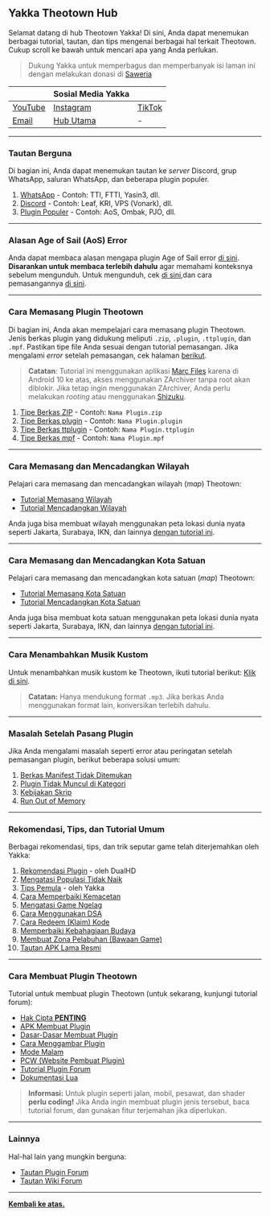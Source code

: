## Yakka Theotown Hub

Selamat datang di hub Theotown Yakka! Di sini, Anda dapat menemukan berbagai tutorial, tautan, dan tips mengenai berbagai hal terkait Theotown. Cukup scroll ke bawah untuk mencari apa yang Anda perlukan.

> Dukung Yakka untuk memperbagus dan memperbanyak isi laman ini dengan melakukan donasi di [Saweria](https://saweria.co/yakka)

|   | **Sosial Media Yakka** |   |
|---|---|---|
| [YouTube](https://youtube.com/@kiki012-yakka) | [Instagram](https://www.instagram.com/kiki012.id) | [TikTok](https://vm.tiktok.com/ZS25mHJ1h/) |
| [Email](mailto:yakkastudiosofficial@gmail.com) | [Hub Utama](https://yakkastds.github.io/) | - |

---

### **Tautan Berguna**
Di bagian ini, Anda dapat menemukan tautan ke *server* Discord, grup WhatsApp, saluran WhatsApp, dan beberapa plugin populer.

1. [WhatsApp](WhatsApp.md) - Contoh: TTI, FTTI, Yasin3, dll.
2. [Discord](Discord.md) - Contoh: Leaf, KRI, VPS (Vonark), dll.
3. [Plugin Populer](Plugin.md) - Contoh: AoS, Ombak, PJO, dll.

---

### **Alasan Age of Sail (AoS) Error**
Anda dapat membaca alasan mengapa plugin Age of Sail error [di sini](AoS_error.md). **Disarankan untuk membaca terlebih dahulu** agar memahami konteksnya sebelum mengunduh. Untuk mengunduh, cek [di sini](https://github.com/TPhil-Corp/Age-of-Sail/releases),dan cara pemasangannya [di sini](index.md#cara-memasang-plugin-theotown).

---

### **Cara Memasang Plugin Theotown**
Di bagian ini, Anda akan mempelajari cara memasang plugin Theotown. Jenis berkas plugin yang didukung meliputi `.zip`, `.plugin`, `.ttplugin`, dan `.mpf`. Pastikan tipe file Anda sesuai dengan tutorial pemasangan. Jika mengalami *error* setelah pemasangan, cek halaman [berikut](#masalah-setelah-pasang-plugin).

> **Catatan**: Tutorial ini menggunakan aplikasi [Marc Files](https://play.google.com/store/apps/details?id=com.marc.files) karena di Android 10 ke atas, akses menggunakan ZArchiver tanpa root akan diblokir. Jika tetap ingin menggunakan ZArchiver, Anda perlu melakukan *rooting* atau menggunakan [Shizuku](https://shizuku.rikka.app/).

1. [Tipe Berkas ZIP](install_zip.md) - Contoh: `Nama Plugin.zip`
2. [Tipe Berkas plugin](install_plugin.md) - Contoh: `Nama Plugin.plugin`
3. [Tipe Berkas ttplugin](install_ttplugin.md) - Contoh: `Nama Plugin.ttplugin`
4. [Tipe Berkas mpf](install_mpf.md) - Contoh: `Nama Plugin.mpf`

---

### **Cara Memasang dan Mencadangkan Wilayah**
Pelajari cara memasang dan mencadangkan wilayah (*map*) Theotown:  
- [Tutorial Memasang Wilayah](wilayah_pasang.md)  
- [Tutorial Mencadangkan Wilayah](wilayah_cadang.md)  

Anda juga bisa membuat wilayah menggunakan peta lokasi dunia nyata seperti Jakarta, Surabaya, IKN, dan lainnya [dengan tutorial ini](heightmap.md). 

---

### **Cara Memasang dan Mencadangkan Kota Satuan**
Pelajari cara memasang dan mencadangkan kota satuan (*map*) Theotown:  
- [Tutorial Memasang Kota Satuan](kotasatuan_pasang.md)  
- [Tutorial Mencadangkan Kota Satuan](kotasatuan_cadang.md)  

Anda juga bisa membuat kota satuan menggunakan peta lokasi dunia nyata seperti Jakarta, Surabaya, IKN, dan lainnya [dengan tutorial ini](heightmap.md). 

---

### **Cara Menambahkan Musik Kustom**
Untuk menambahkan musik kustom ke Theotown, ikuti tutorial berikut: [Klik di sini](bgm.md).  
> **Catatan:** Hanya mendukung format `.mp3`. Jika berkas Anda menggunakan format lain, konversikan terlebih dahulu.

---

### **Masalah Setelah Pasang Plugin**
Jika Anda mengalami masalah seperti error atau peringatan setelah pemasangan plugin, berikut beberapa solusi umum:

1. [Berkas Manifest Tidak Ditemukan]()  
2. [Plugin Tidak Muncul di Kategori]()  
3. [Kebijakan Skrip]()  
4. [Run Out of Memory]()

---

### **Rekomendasi, Tips, dan Tutorial Umum**
Berbagai rekomendasi, tips, dan trik seputar game telah diterjemahkan oleh Yakka:

1. [Rekomendasi Plugin]() - oleh DualHD  
2. [Mengatasi Populasi Tidak Naik]()  
3. [Tips Pemula]() - oleh Yakka  
4. [Cara Memperbaiki Kemacetan]()  
5. [Mengatasi Game Ngelag]()  
6. [Cara Menggunakan DSA]()  
7. [Cara Redeem (Klaim) Kode]()  
8. [Memperbaiki Kebahagiaan Budaya]()  
9. [Membuat Zona Pelabuhan (Bawaan Game)]()  
10. [Tautan APK Lama Resmi]()

---

### **Cara Membuat Plugin Theotown**
Tutorial untuk membuat plugin Theotown (untuk sekarang, kunjungi tutorial forum):

- [Hak Cipta **PENTING**]()  
- [APK Membuat Plugin]()  
- [Dasar-Dasar Membuat Plugin]()  
- [Cara Menggambar Plugin]()  
- [Mode Malam]()  
- [PCW (Website Pembuat Plugin)]()  
- [Tutorial Plugin Forum]()  
- [Dokumentasi Lua]()

> **Informasi:** Untuk plugin seperti jalan, mobil, pesawat, dan shader **perlu coding!** Jika Anda ingin membuat plugin jenis tersebut, baca tutorial forum, dan gunakan fitur terjemahan jika diperlukan.

---

### **Lainnya**
Hal-hal lain yang mungkin berguna:  
- [Tautan Plugin Forum](https://forum.theotown.com/viewforum.php?f=43)  
- [Tautan Wiki Forum](https://forum.theotown.com/viewforum.php?f=82)

---

[**Kembali ke atas.**](#)